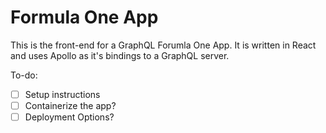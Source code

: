 # Formula One App

This is the front-end for a GraphQL Forumla One App. It is written in React and uses Apollo as it's bindings to a GraphQL server.

To-do:
- [ ] Setup instructions
- [ ] Containerize the app?
- [ ] Deployment Options? 
